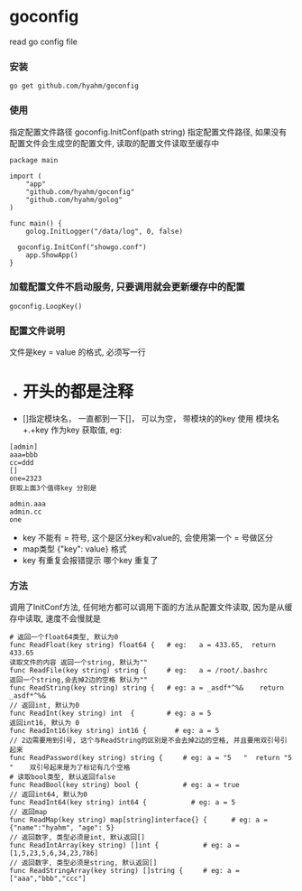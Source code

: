 # goconfig
read go config file

### 安装
```
go get github.com/hyahm/goconfig
```
### 使用
指定配置文件路径
goconfig.InitConf(path string) 指定配置文件路径, 如果没有配置文件会生成空的配置文件, 读取的配置文件读取至缓存中
```
package main

import (
	"app"
	"github.com/hyahm/goconfig"
	"github.com/hyahm/golog"
)

func main() {
	golog.InitLogger("/data/log", 0, false)
	
  goconfig.InitConf("showgo.conf")
	app.ShowApp()
}

```
### 加载配置文件不启动服务, 只要调用就会更新缓存中的配置
```
goconfig.LoopKey()
```
### 配置文件说明
文件是key = value 的格式, 必须写一行
- # 开头的都是注释
- []指定模块名， 一直都到一下[]， 可以为空， 带模块的的key 使用 模块名+.+key 作为key 获取值, eg:  
```
[admin]
aaa=bbb
cc=ddd
[]
one=2323
获取上面3个值得key 分别是

admin.aaa
admin.cc
one
```
- key 不能有 = 符号, 这个是区分key和value的, 会使用第一个 = 号做区分
- map类型 {"key": value} 格式
- key 有重复会报错提示 哪个key 重复了

### 方法
调用了InitConf方法, 任何地方都可以调用下面的方法从配置文件读取, 因为是从缓存中读取, 速度不会慢就是
```
# 返回一个float64类型, 默认为0
func ReadFloat(key string) float64 {   # eg:   a = 433.65,  return 433.65
读取文件的内容 返回一个string, 默认为""
func ReadFile(key string) string {     # eg:   a = /root/.bashrc 
返回一个string,会去掉2边的空格 默认为""
func ReadString(key string) string {   # eg: a = _asdf*^%&    return _asdf*^%&
// 返回int, 默认为0
func ReadInt(key string) int  {        # eg: a = 5
返回int16, 默认为 0
func ReadInt16(key string) int16 {       # eg: a = 5
// 2边需要用到引号, 这个与ReadString的区别是不会去掉2边的空格, 并且要用双引号引起来
func ReadPassword(key string) string {     # eg: a = "5   "  return "5   "    双引号起来是为了标记有几个空格
# 读取bool类型, 默认返回false
func ReadBool(key string) bool {           # eg: a = true
// 返回int64, 默认为0
func ReadInt64(key string) int64 {           # eg: a = 5
// 返回map
func ReadMap(key string) map[string]interface{} {      # eg: a = {"name":"hyahm", "age": 5}
// 返回数字, 类型必须是int, 默认返回[]
func ReadIntArray(key string) []int {           # eg: a = [1,5,23,5,6,34,23,786]
// 返回数字, 类型必须是string, 默认返回[]
func ReadStringArray(key string) []string {     # eg: a = ["aaa","bbb","ccc"]
```

